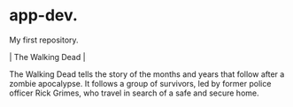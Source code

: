 # app-dev.
 My first repository.

| The Walking Dead |

The Walking Dead tells the story of the months and years that follow after a zombie apocalypse. It follows a group of survivors, led by former police officer Rick Grimes, who travel in search of a safe and secure home.
